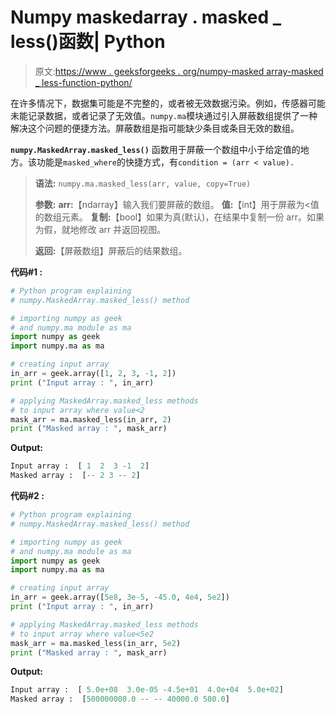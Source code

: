 # Numpy maskedarray . masked _ less()函数| Python

> 原文:[https://www . geeksforgeeks . org/numpy-masked array-masked _ less-function-python/](https://www.geeksforgeeks.org/numpy-maskedarray-masked_less-function-python/)

在许多情况下，数据集可能是不完整的，或者被无效数据污染。例如，传感器可能未能记录数据，或者记录了无效值。`numpy.ma`模块通过引入屏蔽数组提供了一种解决这个问题的便捷方法。屏蔽数组是指可能缺少条目或条目无效的数组。

**`numpy.MaskedArray.masked_less()`** 函数用于屏蔽一个数组中小于给定值的地方。该功能是`masked_where`的快捷方式，有`condition = (arr < value).`

> **语法:** `numpy.ma.masked_less(arr, value, copy=True)`
> 
> **参数:**
> **arr:**【ndarray】输入我们要屏蔽的数组。
> **值:**【int】用于屏蔽为<值的数组元素。
> **复制:**【bool】如果为真(默认)，在结果中复制一份 arr。如果为假，就地修改 arr 并返回视图。
> 
> **返回:**【屏蔽数组】屏蔽后的结果数组。

**代码#1 :**

```py
# Python program explaining
# numpy.MaskedArray.masked_less() method 

# importing numpy as geek 
# and numpy.ma module as ma
import numpy as geek
import numpy.ma as ma

# creating input array 
in_arr = geek.array([1, 2, 3, -1, 2])
print ("Input array : ", in_arr)

# applying MaskedArray.masked_less methods 
# to input array where value<2
mask_arr = ma.masked_less(in_arr, 2)
print ("Masked array : ", mask_arr)
```

**Output:**

```py
Input array :  [ 1  2  3 -1  2]
Masked array :  [-- 2 3 -- 2]

```

**代码#2 :**

```py
# Python program explaining
# numpy.MaskedArray.masked_less() method 

# importing numpy as geek 
# and numpy.ma module as ma
import numpy as geek
import numpy.ma as ma

# creating input array 
in_arr = geek.array([5e8, 3e-5, -45.0, 4e4, 5e2])
print ("Input array : ", in_arr)

# applying MaskedArray.masked_less methods 
# to input array where value<5e2
mask_arr = ma.masked_less(in_arr, 5e2)
print ("Masked array : ", mask_arr)
```

**Output:**

```py
Input array :  [ 5.0e+08  3.0e-05 -4.5e+01  4.0e+04  5.0e+02]
Masked array :  [500000000.0 -- -- 40000.0 500.0]

```